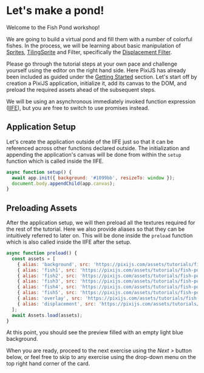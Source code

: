 # Let's make a pond!

Welcome to the Fish Pond workshop!

We are going to build a virtual pond and fill them with a number of colorful fishes. In the process, we will be learning about basic manipulation of [Sprites](/8.x/guides/components/scene-objects/sprite), [TilingSprite](https://pixijs.download/release/docs/scene.TilingSprite.html) and Filter, specifically the [Displacement Filter](https://pixijs.download/release/docs/filters.DisplacementFilter.html).

Please go through the tutorial steps at your own pace and challenge yourself using the editor on the right hand side. Here PixiJS has already been included as guided under the [Getting Started](/8.x/guides/getting-started/quick-start) section. Let's start off by creation a PixiJS application, initialize it, add its canvas to the DOM, and preload the required assets ahead of the subsequent steps.

We will be using an asynchronous immediately invoked function expression ([IIFE](https://developer.mozilla.org/en-US/docs/Glossary/IIFE)), but you are free to switch to use promises instead.

## Application Setup

Let's create the application outside of the IIFE just so that it can be referenced across other functions declared outside. The initialization and appending the application's canvas will be done from within the `setup` function which is called inside the IIFE.

```javascript
async function setup() {
  await app.init({ background: '#1099bb', resizeTo: window });
  document.body.appendChild(app.canvas);
}
```

## Preloading Assets

After the application setup, we will then preload all the textures required for the rest of the tutorial. Here we also provide aliases so that they can be intuitively referred to later on. This will be done inside the `preload` function which is also called inside the IIFE after the setup.

```javascript
async function preload() {
  const assets = [
    { alias: 'background', src: 'https://pixijs.com/assets/tutorials/fish-pond/pond_background.jpg' },
    { alias: 'fish1', src: 'https://pixijs.com/assets/tutorials/fish-pond/fish1.png' },
    { alias: 'fish2', src: 'https://pixijs.com/assets/tutorials/fish-pond/fish2.png' },
    { alias: 'fish3', src: 'https://pixijs.com/assets/tutorials/fish-pond/fish3.png' },
    { alias: 'fish4', src: 'https://pixijs.com/assets/tutorials/fish-pond/fish4.png' },
    { alias: 'fish5', src: 'https://pixijs.com/assets/tutorials/fish-pond/fish5.png' },
    { alias: 'overlay', src: 'https://pixijs.com/assets/tutorials/fish-pond/wave_overlay.png' },
    { alias: 'displacement', src: 'https://pixijs.com/assets/tutorials/fish-pond/displacement_map.png' },
  ];
  await Assets.load(assets);
}
```

At this point, you should see the preview filled with an empty light blue background.

When you are ready, proceed to the next exercise using the _Next >_ button below, or feel free to skip to any exercise using the drop-down menu on the top right hand corner of the card.
